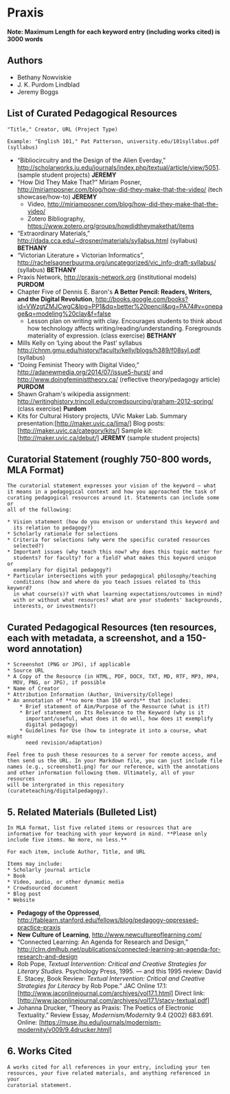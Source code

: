 # Praxis

**Note: Maximum Length for each keyword entry (including works cited) is
3000 words**

## Authors

* Bethany Nowviskie
* J. K. Purdom Lindblad
* Jeremy Boggs

## List of Curated Pedagogical Resources

```
"Title," Creator, URL (Project Type)

Example: "English 101," Pat Patterson, university.edu/101syllabus.pdf (syllabus)
```

* “Bibliocircuitry and the Design of the Alien Everday,”
  http://scholarworks.iu.edu/journals/index.php/textual/article/view/5051.
  (sample student projects) **JEREMY**
* "How Did They Make That?" Miriam Posner,
  http://miriamposner.com/blog/how-did-they-make-that-the-video/
  (tech showcase/how-to) **JEREMY**
  * Video,
    http://miriamposner.com/blog/how-did-they-make-that-the-video/
  * Zotero Bibliography,
    https://www.zotero.org/groups/howdidtheymakethat/items
* “Extraordinary Materials,”
  http://dada.cca.edu/~drosner/materials/syllabus.html (syllabus) **BETHANY**
* “Victorian Literature + Victorian Informatics”,
  http://rachelsagnerbuurma.org/uncategorized/vic_info-draft-syllabus/  (syllabus) **BETHANY**
* Praxis Network, http://praxis-network.org (institutional models) **PURDOM**
* Chapter Five of Dennis E. Baron's **A Better Pencil: Readers, Writers,
  and the Digital Revolution**,
  http://books.google.com/books?id=VWzgtZMJCwgC&lpg=PP1&dq=better%20pencil&pg=PA74#v=onepage&q=modeling%20clay&f=false
  * Lesson plan on writing with clay. Encourages students to think about
    how technology affects writing/reading/understanding. Foregrounds
    materiality of expression. (class exercise) **BETHANY**
* Mills Kelly on ‘Lying about the Past’ syllabus
  http://chnm.gmu.edu/history/faculty/kelly/blogs/h389/f08syl.pdf (syllabus) 
* “Doing Feminist Theory with Digital Video,”
  http://adanewmedia.org/2014/07/issue5-hurst/ and
  http://www.doingfeministtheory.ca/ (reflective theory/pedagogy article) **PURDOM**
* Shawn Graham's wikipedia assignment:
    http://writinghistory.trincoll.edu/crowdsourcing/graham-2012-spring/ (class exercise)
**Purdom**
* Kits for Cultural History projects, UVic Maker Lab. Summary
  presentation:[http://maker.uvic.ca/lima/] Blog posts:
  [http://maker.uvic.ca/category/kits/] Sample kit:
  [http://maker.uvic.ca/debut/]  **JEREMY** (sample student projects)



## Curatorial Statement (roughly 750-800 words, MLA Format)

```
The curatorial statement expresses your vision of the keyword — what
it means in a pedagogical context and how you approached the task of
curating pedagogical resources around it. Statements can include some or
all of the following:

* Vision statement (how do you envison or understand this keyword and
  its relation to pedagogy?)
* Scholarly rationale for selections
* Criteria for selections (why were the specific curated resources
  selected?)
* Important issues (why teach this now? why does this topic matter for
  students? for faculty? for a field? what makes this keyword unique or
  exemplary for digital pedagogy?)
* Particular intersections with your pedagogical philosophy/teaching
  conditions (how and where do you teach issues related to this keyword?
  in what course(s)? with what learning expectations/outcomes in mind?
  with or without what resources? what are your students' backgrounds,
  interests, or investments?)
  ```

## Curated Pedagogical Resources (ten resources, each with metadata, a screenshot, and a 150-word annotation)

```
* Screenshot (PNG or JPG), if applicable
* Source URL
* A Copy of the Resource (in HTML, PDF, DOCX, TXT, MD, RTF, MP3, MP4,
  MOV, PNG, or JPG), if possible
* Name of Creator
* Attribution Information (Author, University/College)
* An annotation of **no more than 150 words** that includes:
    * Brief statement of Aim/Purpose of the Resource (what is it?)
    * Brief statement on Its Relevance to the Keyword (why is it
      important/useful, what does it do well, how does it exemplify
      digital pedagogy)
    * Guidelines for Use (how to integrate it into a course, what might
      need revision/adaptation)

Feel free to push these resources to a server for remote access, and
then send us the URL. In your Markdown file, you can just include file
names (e.g., screenshot1.png) for our reference, with the annotations
and other information following them. Ultimately, all of your resources
will be intergrated in this repository (curateteaching/digitalpedagogy).
```

## 5. Related Materials (Bulleted List)

```
In MLA format, list five related items or resources that are
informative for teaching with your keyword in mind. **Please only
include five items. No more, no less.**

For each item, include Author, Title, and URL

Items may include:
* Scholarly journal article
* Book
* Video, audio, or other dynamic media
* Crowdsourced document
* Blog post
* Website
```
* **Pedagogy of the Oppressed**,
  http://fablearn.stanford.edu/fellows/blog/pedagogy-oppressed-practice-praxis 
* **New Culture of Learning**, http://www.newcultureoflearning.com/ 
* “Connected Learning: An Agenda for Research and Design,”
  http://clrn.dmlhub.net/publications/connected-learning-an-agenda-for-research-and-design
* Rob Pope, *Textual Intervention: Critical and Creative Strategies for Literary Studies.* Psychology Press, 1995. — and this 1995 review: David E. Stacey, Book Review: *Textual Intervention: Critical and Creative Strategies for Literacy* by Rob Pope.” JAC Online 17.1: [http://www.jaconlinejournal.com/archives/vol17.1.html] Direct link: [http://www.jaconlinejournal.com/archives/vol17.1/stacy-textual.pdf] 
* Johanna Drucker, “Theory as Praxis: The Poetics of Electronic
  Textuality.” Review Essay, *Modernism/Modernity* 9.4 (2002) 683.691.
  Online:
  [https://muse.jhu.edu/journals/modernism-modernity/v009/9.4drucker.html]

## 6. Works Cited

```
A works cited for all references in your entry, including your ten
resources, your five related materials, and anything referenced in your
curatorial statement.
```
